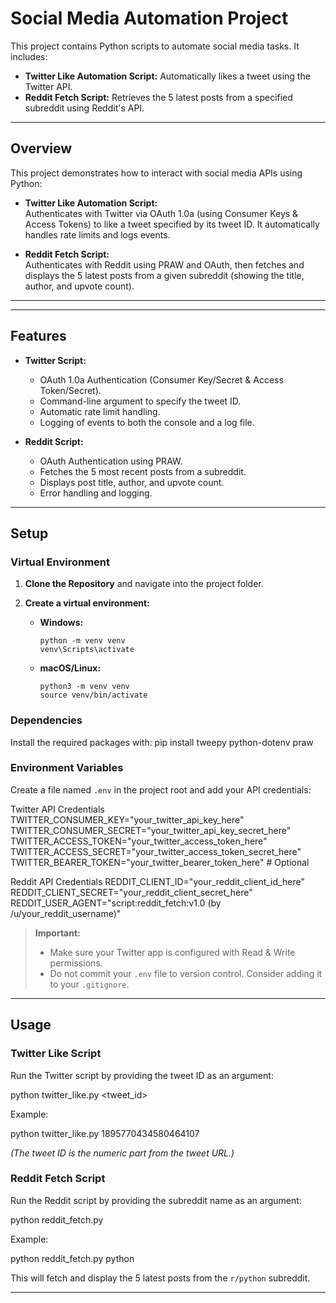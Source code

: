 # Social Media Automation Project

This project contains Python scripts to automate social media tasks. It includes:

- **Twitter Like Automation Script:** Automatically likes a tweet using the Twitter API.
- **Reddit Fetch Script:** Retrieves the 5 latest posts from a specified subreddit using Reddit's API.

---

## Overview

This project demonstrates how to interact with social media APIs using Python:

- **Twitter Like Automation Script:**  
  Authenticates with Twitter via OAuth 1.0a (using Consumer Keys & Access Tokens) to like a tweet specified by its tweet ID. It automatically handles rate limits and logs events.

- **Reddit Fetch Script:**  
  Authenticates with Reddit using PRAW and OAuth, then fetches and displays the 5 latest posts from a given subreddit (showing the title, author, and upvote count).

---

---

## Features

- **Twitter Script:**

  - OAuth 1.0a Authentication (Consumer Key/Secret & Access Token/Secret).
  - Command-line argument to specify the tweet ID.
  - Automatic rate limit handling.
  - Logging of events to both the console and a log file.

- **Reddit Script:**
  - OAuth Authentication using PRAW.
  - Fetches the 5 most recent posts from a subreddit.
  - Displays post title, author, and upvote count.
  - Error handling and logging.

---

## Setup

### Virtual Environment

1. **Clone the Repository** and navigate into the project folder.

2. **Create a virtual environment:**

   - **Windows:**
     ```
     python -m venv venv
     venv\Scripts\activate
     ```
   - **macOS/Linux:**
     ```
     python3 -m venv venv
     source venv/bin/activate
     ```

### Dependencies

Install the required packages with:
pip install tweepy python-dotenv praw

### Environment Variables

Create a file named `.env` in the project root and add your API credentials:

Twitter API Credentials
TWITTER_CONSUMER_KEY="your_twitter_api_key_here"
TWITTER_CONSUMER_SECRET="your_twitter_api_key_secret_here"
TWITTER_ACCESS_TOKEN="your_twitter_access_token_here" TWITTER_ACCESS_SECRET="your_twitter_access_token_secret_here"
TWITTER_BEARER_TOKEN="your_twitter_bearer_token_here" # Optional

Reddit API Credentials
REDDIT_CLIENT_ID="your_reddit_client_id_here"
REDDIT_CLIENT_SECRET="your_reddit_client_secret_here"
REDDIT_USER_AGENT="script:reddit_fetch:v1.0 (by /u/your_reddit_username)"

> **Important:**
>
> - Make sure your Twitter app is configured with Read & Write permissions.
> - Do not commit your `.env` file to version control. Consider adding it to your `.gitignore`.

---

## Usage

### Twitter Like Script

Run the Twitter script by providing the tweet ID as an argument:

python twitter_like.py <tweet_id>

Example:

python twitter_like.py 1895770434580464107

_(The tweet ID is the numeric part from the tweet URL.)_

### Reddit Fetch Script

Run the Reddit script by providing the subreddit name as an argument:

python reddit_fetch.py <subreddit>

Example:

python reddit_fetch.py python

This will fetch and display the 5 latest posts from the `r/python` subreddit.

---
